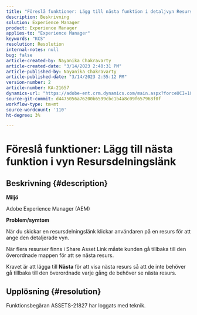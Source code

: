 ```yaml
---
title: "Föreslå funktioner: Lägg till nästa funktion i detaljvyn Resursdelningslänk"
description: Beskrivning
solution: Experience Manager
product: Experience Manager
applies-to: "Experience Manager"
keywords: "KCS"
resolution: Resolution
internal-notes: null
bug: false
article-created-by: Nayanika Chakravarty
article-created-date: "3/14/2023 2:40:31 PM"
article-published-by: Nayanika Chakravarty
article-published-date: "3/14/2023 2:55:12 PM"
version-number: 2
article-number: KA-21657
dynamics-url: "https://adobe-ent.crm.dynamics.com/main.aspx?forceUCI=1&pagetype=entityrecord&etn=knowledgearticle&id=3f5b4c26-76c2-ed11-83ff-6045bd006a22"
source-git-commit: d4475056a76200b6599cbc1b4a8c09f657968f0f
workflow-type: tm+mt
source-wordcount: '110'
ht-degree: 3%

---
```


# Föreslå funktioner: Lägg till nästa funktion i vyn Resursdelningslänk

## Beskrivning {#description}


<b>Miljö</b>

Adobe Experience Manager (AEM)

<b>Problem/symtom</b>

När du skickar en resursdelningslänk klickar användaren på en resurs för att ange den detaljerade vyn.

När flera resurser finns i Share Asset Link måste kunden gå tillbaka till den överordnade mappen för att se nästa resurs.

Kravet är att lägga till <b>Nästa</b> för att visa nästa resurs så att de inte behöver gå tillbaka till den överordnade varje gång de behöver se nästa resurs.


## Upplösning {#resolution}


Funktionsbegäran ASSETS-21827 har loggats med teknik.
